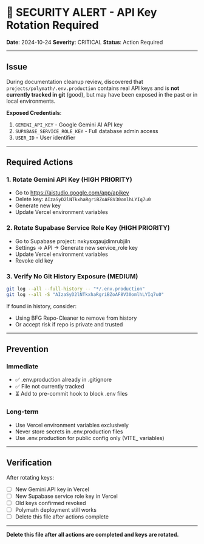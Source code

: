 # 🚨 SECURITY ALERT - API Key Rotation Required

**Date**: 2024-10-24
**Severity**: CRITICAL
**Status**: Action Required

---

## Issue

During documentation cleanup review, discovered that `projects/polymath/.env.production` contains real API keys and is **not currently tracked in git** (good), but may have been exposed in the past or in local environments.

**Exposed Credentials**:
1. `GEMINI_API_KEY` - Google Gemini AI API key
2. `SUPABASE_SERVICE_ROLE_KEY` - Full database admin access
3. `USER_ID` - User identifier

---

## Required Actions

### 1. Rotate Gemini API Key (HIGH PRIORITY)
- Go to https://aistudio.google.com/app/apikey
- Delete key: `AIzaSyD2lNTkxhaRgriBZoAF8V30omlhLYIq7u0`
- Generate new key
- Update Vercel environment variables

### 2. Rotate Supabase Service Role Key (HIGH PRIORITY)
- Go to Supabase project: nxkysxgaujdimrubjiln
- Settings → API → Generate new service_role key
- Update Vercel environment variables
- Revoke old key

### 3. Verify No Git History Exposure (MEDIUM)
```bash
git log --all --full-history -- "*/.env.production"
git log --all -S "AIzaSyD2lNTkxhaRgriBZoAF8V30omlhLYIq7u0"
```

If found in history, consider:
- Using BFG Repo-Cleaner to remove from history
- Or accept risk if repo is private and trusted

---

## Prevention

### Immediate
- ✅ .env.production already in .gitignore
- ✅ File not currently tracked
- ⏳ Add to pre-commit hook to block .env files

### Long-term
- Use Vercel environment variables exclusively
- Never store secrets in .env.production files
- Use .env.production for public config only (VITE_ variables)

---

## Verification

After rotating keys:
- [ ] New Gemini API key in Vercel
- [ ] New Supabase service role key in Vercel
- [ ] Old keys confirmed revoked
- [ ] Polymath deployment still works
- [ ] Delete this file after actions complete

---

**Delete this file after all actions are completed and keys are rotated.**
